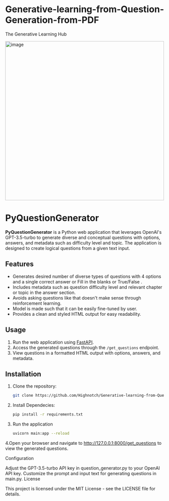 # Generative-learning-from-Question-Generation-from-PDF
The Generative Learning Hub

<img width="503" alt="image" src="https://github.com/Highnotch/Generative-learning-from-Question-Generation-from-PDF/assets/95304789/2a732290-f7f5-4eaa-b9a4-8507dc4055f0">


# PyQuestionGenerator

**PyQuestionGenerator** is a Python web application that leverages OpenAI's GPT-3.5-turbo to generate diverse and conceptual questions with options, answers, and metadata such as difficulty level and topic. The application is designed to create logical questions from a given text input.

## Features

- Generates desired number of diverse types of questions with 4 options and a single correct answer or Fill in the blanks or True/False .
- Includes metadata such as question difficulty level and relevant chapter or topic in the answer section.
- Avoids asking questions like that doesn't make sense through reinforcement learning.
- Model is made such that it can be easily fine-tuned by user.
- Provides a clean and styled HTML output for easy readability.

## Usage

1. Run the web application using [FastAPI](https://fastapi.tiangolo.com/).
2. Access the generated questions through the `/get_questions` endpoint.
3. View questions in a formatted HTML output with options, answers, and metadata.

## Installation

1. Clone the repository:

   ```bash
   git clone https://github.com/Highnotch/Generative-learning-from-Question-Generation-from-PDF

2. Install Dependecies:
   ```bash
   pip install -r requirements.txt

3. Run the application
   ```bash
   uvicorn main:app --reload

4.Open your browser and navigate to http://127.0.0.1:8000/get_questions to view the generated questions.

Configuration

Adjust the GPT-3.5-turbo API key in question_generator.py to your OpenAI API key.
Customize the prompt and input text for generating questions in main.py.
License

This project is licensed under the MIT License - see the LICENSE file for details.



